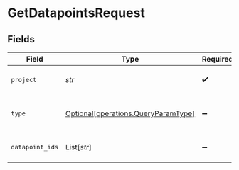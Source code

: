 # GetDatapointsRequest


## Fields

| Field                                                                            | Type                                                                             | Required                                                                         | Description                                                                      |
| -------------------------------------------------------------------------------- | -------------------------------------------------------------------------------- | -------------------------------------------------------------------------------- | -------------------------------------------------------------------------------- |
| `project`                                                                        | *str*                                                                            | :heavy_check_mark:                                                               | Project ID to filter datapoints                                                  |
| `type`                                                                           | [Optional[operations.QueryParamType]](../../models/operations/queryparamtype.md) | :heavy_minus_sign:                                                               | Type of data - "evaluation" or "event"                                           |
| `datapoint_ids`                                                                  | List[*str*]                                                                      | :heavy_minus_sign:                                                               | List of datapoint ids to fetch                                                   |